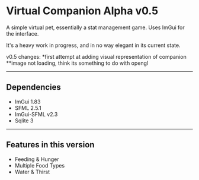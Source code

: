 Virtual Companion Alpha v0.5
============================
A simple virtual pet, essentially a stat management game.
Uses ImGui for the interface.

It's a heavy work in progress, and in no way elegant in its current state.

v0.5 changes:
*first attempt at adding visual representation of companion
**image not loading, think its something to do with opengl 

------------
Dependencies
------------
* ImGui 1.83
* SFML 2.5.1
* ImGui-SFML v2.3
* Sqlite 3

---------------------------
Features in this version
---------------------------
- Feeding & Hunger
- Multiple Food Types
- Water & Thirst


